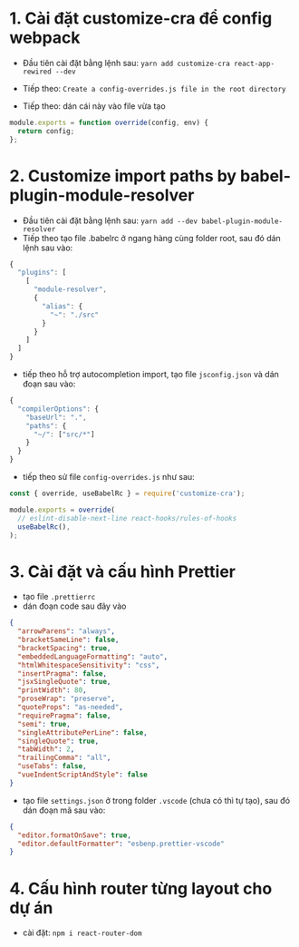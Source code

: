 # 1. Cài đặt customize-cra để config webpack

- Đầu tiên cài đặt bằng lệnh sau:
  `yarn add customize-cra react-app-rewired --dev`

- Tiếp theo: `Create a config-overrides.js file in the root directory`

- Tiếp theo: dán cái này vào file vừa tạo

```javascript
module.exports = function override(config, env) {
  return config;
};
```

# 2. Customize import paths by babel-plugin-module-resolver

- Đầu tiên cài đặt bằng lệnh sau: `yarn add --dev babel-plugin-module-resolver`
- Tiếp theo tạo file .babelrc ở ngang hàng cùng folder root, sau đó dán lệnh sau vào:

```javascript
{
  "plugins": [
    [
      "module-resolver",
      {
        "alias": {
          "~": "./src"
        }
      }
    ]
  ]
}
```

- tiếp theo hỗ trợ autocompletion import, tạo file `jsconfig.json` và dán đoạn sau vào:

```js
{
  "compilerOptions": {
    "baseUrl": ".",
    "paths": {
      "~/": ["src/*"]
    }
  }
}
```

- tiếp theo sử file `config-overrides.js` như sau:

```js
const { override, useBabelRc } = require('customize-cra');

module.exports = override(
  // eslint-disable-next-line react-hooks/rules-of-hooks
  useBabelRc(),
);
```

# 3. Cài đặt và cấu hình Prettier

- tạo file `.prettierrc`
- dán đoạn code sau đây vào

```json
{
  "arrowParens": "always",
  "bracketSameLine": false,
  "bracketSpacing": true,
  "embeddedLanguageFormatting": "auto",
  "htmlWhitespaceSensitivity": "css",
  "insertPragma": false,
  "jsxSingleQuote": true,
  "printWidth": 80,
  "proseWrap": "preserve",
  "quoteProps": "as-needed",
  "requirePragma": false,
  "semi": true,
  "singleAttributePerLine": false,
  "singleQuote": true,
  "tabWidth": 2,
  "trailingComma": "all",
  "useTabs": false,
  "vueIndentScriptAndStyle": false
}
```

- tạo file `settings.json` ở trong folder `.vscode` (chưa có thì tự tạo), sau đó dán đoạn mã sau vào:

```json
{
  "editor.formatOnSave": true,
  "editor.defaultFormatter": "esbenp.prettier-vscode"
}
```

# 4. Cấu hình router từng layout cho dự án

- cài đặt: `npm i react-router-dom`
